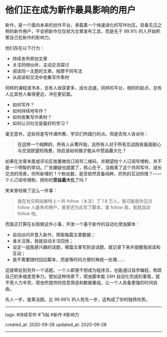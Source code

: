 # 他们正在成为新作最具影响的用户

新作，是一个面向未来的创作平台，承载着一个快速进化的写作社区。具备先见之明的新作用户，不会把新作仅仅视为文章发布工具，而是先于 99.9% 的人开始积累自己在新作的影响力。

他们存在以下行为：

- 持续发布原创文章
- 关注同频伙伴，主动交流探讨
- 阅读同一主题的文章，揣摩不同写法
- 从阅读和交流中收集写作素材

同样的课程或书本，总有人收获更多，成长迅速。同样的平台，相同的起点，总有人比其他人看得更远，冲在更前面。

- 如何写作？
- 如何持续地写作？
- 如何收集写作素材？
- 如何认识社交是最好的学习？

毫无意外，这些将是写作课所教、学员们所践行的点。但是否有人告诉你：

> **在这样一个纯粹的、所有人从零开始，且所有人对于所有互动抱有极高耐心与交流欲望的场景，你应该如何做才能从中受益最大化？**

如果在文章末尾或评论区放置微信订阅号二维码，并期望给个人订阅号增粉，并不是一个明智的举动。广告嫌疑也就罢了，核心在于，当脱离了这个共同写作、成长交流的场景，你所新增的 1 个粉丝数，是否依然具备纯粹、炽热的互动热情？—— 个人订阅号增粉，把你的**受益最大化**了吗？

笑来曾经做了这么一件事：

> 我在社交网站推特上一共 follow（关注）了 1.8 万人。我可能是你见过 follow 人最多的用户，甚至还为此写了脚本，谁 follow 我，我就自动 follow 他。

而我正打算在长假做这件小事，开发一个基于新作的自动化爬虫脚本：

- 自动访问并登入新作，爬取每篇文章数据；
- 谁关注我，我就自动关注回他；
- 设定一组我感兴趣的话题，哪篇文章写到该话题，就记录下来并提醒我阅读和互动；
- 我不需要随时回应脚本，而是等时间方便时再统一处理……

这就牵扯到另外一个话题。一个人即便不想成为程序员，也能通过自学编程，构筑自己的多维度竞争力。譬如这种场景下，爬虫脚本能 24H 自动化完成的事情，就不劳人力辛苦。爬虫所提供的信息筛选和数据重组，让一个人具备更强的时间自由。

先人一步，是乘法题。比 99.99% 的人抢先一步，这构成了你的独特优势。

---

tags: #持续写作 #飞帖 #新作 #影响力

created_at: 2020-09-28
updated_at: 2020-09-28

---
